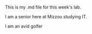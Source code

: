 This is my .md file for this week's lab.  

I am a senior here at Mizzou studying IT.  

I am an avid golfer  
